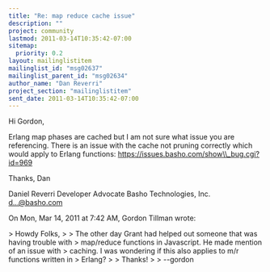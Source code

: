 ```yaml
---
title: "Re: map reduce cache issue"
description: ""
project: community
lastmod: 2011-03-14T10:35:42-07:00
sitemap:
  priority: 0.2
layout: mailinglistitem
mailinglist_id: "msg02637"
mailinglist_parent_id: "msg02634"
author_name: "Dan Reverri"
project_section: "mailinglistitem"
sent_date: 2011-03-14T10:35:42-07:00
---
```



Hi Gordon,

Erlang map phases are cached but I am not sure what issue you are
referencing. There is an issue with the cache not pruning correctly which
would apply to Erlang functions:
https://issues.basho.com/show\\_bug.cgi?id=969

Thanks,
Dan

Daniel Reverri
Developer Advocate
Basho Technologies, Inc.
d...@basho.com


On Mon, Mar 14, 2011 at 7:42 AM, Gordon Tillman  wrote:

&gt; Howdy Folks,
&gt;
&gt; The other day Grant had helped out someone that was having trouble with
&gt; map/reduce functions in Javascript. He made mention of an issue with
&gt; caching. I was wondering if this also applies to m/r functions written in
&gt; Erlang?
&gt;
&gt; Thanks!
&gt;
&gt; --gordon

